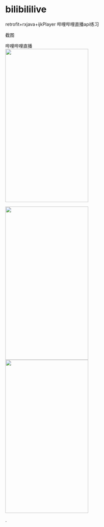 # bilibililive   
  
  
   
   
   
   
retrofit+rxjava+ijkPlayer  哔哩哔哩直播api练习  
   
  
   
截图   
  
  
哔哩哔哩直播  
<img src="https://github.com/sanlisanli/bilibililive/blob/master/imgs/bili001.jpg" width="260" height="480"/>  
  
     
<img src="https://github.com/sanlisanli/bilibililive/blob/master/imgs/bili002.jpg" width="260" height="480"/>   
  
   
<img src="https://github.com/sanlisanli/bilibililive/blob/master/imgs/bili003.jpg" width="260" height="480"/>  
   
   
   
   
   .
